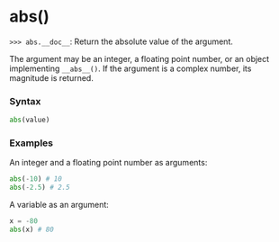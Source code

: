 # abs()

`>>> abs.__doc__`: Return the absolute value of the argument.

The argument may be an integer, a floating point number, or an object implementing `__abs__()`. If the argument is a complex number, its magnitude is returned.

### Syntax

```python
abs(value)
```

### Examples

An integer and a floating point number as arguments:

```python
abs(-10) # 10
abs(-2.5) # 2.5
```

A variable as an argument:

```python
x = -80
abs(x) # 80
```